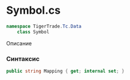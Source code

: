 
# Symbol.cs
```csharp
namespace TigerTrade.Tc.Data  
    class Symbol
```

Описание

### Синтаксис
```csharp
public string Mapping { get; internal set; }
```
